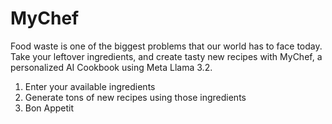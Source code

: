 # MyChef
Food waste is one of the biggest problems that our world has to face today. 
Take your leftover ingredients, and create tasty new recipes with MyChef, a personalized AI Cookbook using Meta Llama 3.2.

1. Enter your available ingredients
2. Generate tons of new recipes using those ingredients
3. Bon Appetit 
